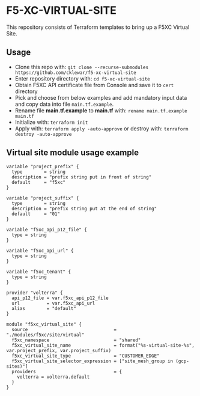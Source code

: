 # F5-XC-VIRTUAL-SITE
This repository consists of Terraform templates to bring up a F5XC Virtual Site.

## Usage

- Clone this repo with: `git clone --recurse-submodules https://github.com/cklewar/f5-xc-virtual-site`
- Enter repository directory with: `cd f5-xc-virtual-site`
- Obtain F5XC API certificate file from Console and save it to `cert` directory
- Pick and choose from below examples and add mandatory input data and copy data into file `main.tf.example`.
- Rename file __main.tf.example__ to __main.tf__ with: `rename main.tf.example main.tf`
- Initialize with: `terraform init`
- Apply with: `terraform apply -auto-approve` or destroy with: `terraform destroy -auto-approve`

## Virtual site module usage example

````hcl
variable "project_prefix" {
  type        = string
  description = "prefix string put in front of string"
  default     = "f5xc"
}

variable "project_suffix" {
  type        = string
  description = "prefix string put at the end of string"
  default     = "01"
}

variable "f5xc_api_p12_file" {
  type = string
}

variable "f5xc_api_url" {
  type = string
}

variable "f5xc_tenant" {
  type = string
}

provider "volterra" {
  api_p12_file = var.f5xc_api_p12_file
  url          = var.f5xc_api_url
  alias        = "default"
}

module "f5xc_virtual_site" {
  source                                = "./modules/f5xc/site/virtual"
  f5xc_namespace                        = "shared"
  f5xc_virtual_site_name                = format("%s-virtual-site-%s", var.project_prefix, var.project_suffix)
  f5xc_virtual_site_type                = "CUSTOMER_EDGE"
  f5xc_virtual_site_selector_expression = ["site_mesh_group in (gcp-sites)"]
  providers                             = {
    volterra = volterra.default
  }
}
````